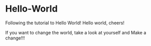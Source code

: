 # Hello-World
Following the tutorial to Hello World!
Hello world, cheers!

If you want to change the world, take a look at yourself and 
Make a change!!!
